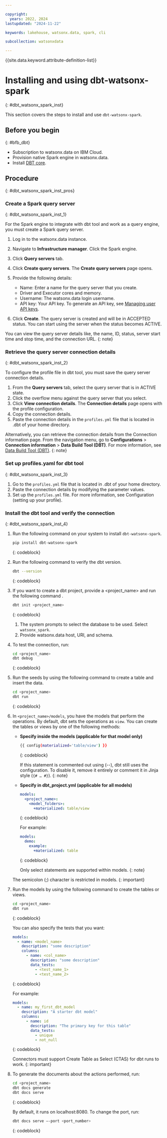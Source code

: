 ```yaml
---

copyright:
  years: 2022, 2024
lastupdated: "2024-11-22"

keywords: lakehouse, watsonx.data, spark, cli

subcollection: watsonxdata

---
```


{{site.data.keyword.attribute-definition-list}}

# Installing and using dbt-watsonx-spark
{: #dbt_watsonx_spark_inst}

This section covers the steps to install and use `dbt-watsonx-spark`.

## Before you begin
{: #bfb_dbt}

* Subscription to watsonx.data on IBM Cloud.
* Provision native Spark engine in watsonx.data.
* Install [DBT core](https://pypi.org/project/dbt-watsonx-spark/).

## Procedure
{: #dbt_watsonx_spark_inst_pros}



### Create a Spark query server
{: #dbt_watsonx_spark_inst_1}

For the Spark engine to integrate with dbt tool and work as a query engine, you must create a Spark query server.

1. Log in to the watsonx.data instance.
1. Navigate to **Infrastructure manager**. Click the Spark engine.
1. Click **Query servers** tab.
1. Click **Create query servers**. The **Create query servers** page opens.
1. Provide the following details:
    * Name: Enter a name for the query server that you create.
    * Driver and Executor cores and memory.
    * Username: The watsonx.data login username.
    * API key: Your API key. To generate an API key, see [Managing user API keys](https://cloud.ibm.com/docs/account?topic=account-userapikey&interface=ui#manage-user-keys).

1. Click **Create**. The query server is created and will be in ACCEPTED status. You can start using the server when the status becomes ACTIVE.

You can view the query server details like, the name, ID, status, server start time and stop time, and the connection URL.
{: note}

### Retrieve the query server connection details
{: #dbt_watsonx_spark_inst_2}

To configure the profile file in dbt tool, you must save the query server connection details.

1. From the **Query servers** tab, select the query server that is in ACTIVE state.
1. Click the overflow menu against the query server that you select.
1. Click **View connection details**. The **Connection details** page opens with the profile configuration.
1. Copy the connection details.
1. Paste the connection details in the `profiles.yml` file that is located in .dbt of your home directory.

Alternatively, you can retrieve the connection details from the Connection information page. From the navigation menu, go to **Configurations** > **Connection information** > **Data Build Tool (DBT)**. For more information, see [Data Build Tool (DBT)](watsonxdata?topic=watsonxdata-get_connection_dbt).
{: note}

### Set up profiles.yaml for dbt tool
{: #dbt_watsonx_spark_inst_3}

1. Go to the `profiles.yml` file that is located in .dbt of your home directory.
1. Paste the connection details by modifying the parameter values.
1. Set up the `profiles.yml` file. For more information, see Configuration (setting up your profile).


### Install the dbt tool and verify the connection
{: #dbt_watsonx_spark_inst_4}


1. Run the following command on your system to install `dbt-watsonx-spark`.

   ```bash
   pip install dbt-watsonx-spark
   ```
   {: codeblock}

1. Run the following command to verify the dbt version.

   ```bash
   dbt --version
   ```
   {: codeblock}

1. If you want to create a dbt project, provide a <project_name> and run the following command .

   ```bash
   dbt init <project_name>
   ```
   {: codeblock}

    1. The system prompts to select the database to be used. Select `watsonx_spark`.
    1. Provide watsonx.data host, URI, and schema.

1. To test the connection, run:

   ```bash
   cd <project_name>
   dbt debug
   ```
   {: codeblock}

1. Run the seeds by using the following command to create a table and insert the data.

   ```bash
   cd <project_name>
   dbt run
   ```
   {: codeblock}

1. In `<project_name>/models`, you have the models that perform the operations. By default, dbt sets the operations as `view`. You can create the tables or views by one of the following methods:

   - **Specify inside the models (applicable for that model only)**

     ```bash
     {{ config(materialized='table/view') }}
     ```
     {: codeblock}

     If this statement is commented out using (--), dbt still uses the configuration. To disable it, remove it entirely or comment it in Jinja style (`{# … #}`).
     {: note}

   - **Specify in dbt_project.yml (applicable for all models)**

     ```yaml
     models:
       <project_name>:
         <model_folders>:
           +materialized: table/view
     ```
     {: codeblock}

     For example:

     ```yaml
     models:
       demo:
         example:
           +materialized: table
     ```
     {: codeblock}

     Only select statements are supported within models.
     {: note}

   The semicolon (;) character is restricted in models.
   {: important}

1. Run the models by using the following command to create the tables or views.

   ```bash
   cd <project_name>
   dbt run
   ```
   {: codeblock}

   You can also specify the tests that you want:

   ```yaml
   models:
     - name: <model_name>
       description: "some description"
       columns:
         - name: <col_name>
           description: "some description"
           data_tests:
             - <test_name_1>
             - <test_name_2>
   ```
   {: codeblock}

   For example:

   ```yaml
   models:
     - name: my_first_dbt_model
       description: "A starter dbt model"
       columns:
         - name: id
           description: "The primary key for this table"
           data_tests:
             - unique
             - not_null
   ```
   {: codeblock}

   Connectors must support Create Table as Select (CTAS) for dbt runs to work.
   {: important}

1. To generate the documents about the actions performed, run:

   ```bash
   cd <project_name>
   dbt docs generate
   dbt docs serve
   ```
   {: codeblock}

    By default, it runs on localhost:8080. To change the port, run:

    ```bash
    dbt docs serve –-port <port_number>
    ```
    {: codeblock}
